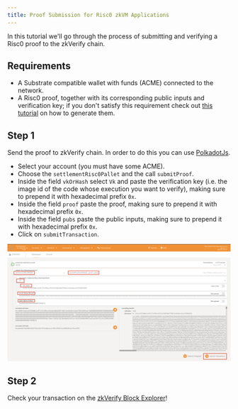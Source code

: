 ```yaml
---
title: Proof Submission for Risc0 zkVM Applications
---
```


In this tutorial we'll go through the process of submitting and verifying a Risc0 proof to the zkVerify chain.

## Requirements

- A Substrate compatible wallet with funds (ACME) connected to the network.
- A Risc0 proof, together with its corresponding public inputs and verification key; if you don't satisfy this requirement check out [this tutorial](../run-a-zkrollup/risc0_installation) on how to generate them.

## Step 1

Send the proof to zkVerify chain.
In order to do this you can use [PolkadotJs](https://polkadot.js.org/apps/?rpc=wss%3A%2F%2Fnh-rpc.horizenlabs.io#/extrinsics).

- Select your account (you must have some ACME).
- Choose the `settlementRisc0Pallet` and the call `submitProof`.
- Inside the field `vkOrHash` select `Vk` and paste the verification key (i.e. the image id of the code whose execution you want to verify), making sure to prepend it with hexadecimal prefix `0x`.
- Inside the field `proof` paste the proof, making sure to prepend it with hexadecimal prefix `0x`.
- Inside the field `pubs` paste the public inputs, making sure to prepend it with hexadecimal prefix `0x`.
- Click on `submitTransaction`.

![alt_text](./img/risc0_submit_proof.png)

## Step 2

Check your transaction on the [zkVerify Block Explorer](https://testnet-explorer.zkverify.io/v0)!
